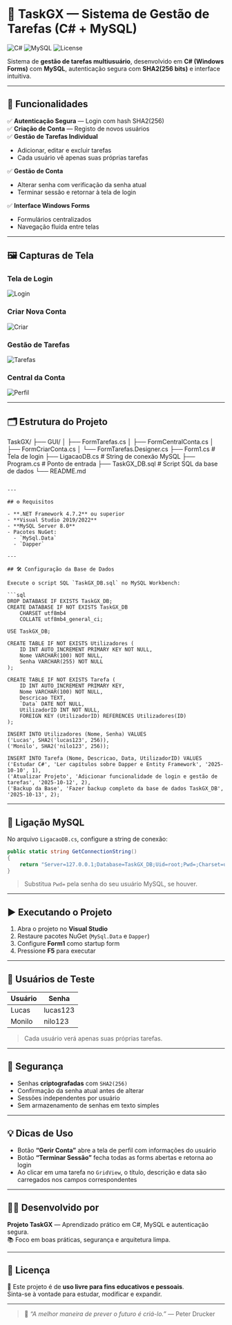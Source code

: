 # 🧩 TaskGX — Sistema de Gestão de Tarefas (C# + MySQL)

![C#](https://img.shields.io/badge/C%23-WinForms-239120?style=for-the-badge&logo=c-sharp&logoColor=white)
![MySQL](https://img.shields.io/badge/MySQL-8.0-blue?style=for-the-badge&logo=mysql&logoColor=white)
![License](https://img.shields.io/badge/License-Educational-green?style=for-the-badge)

Sistema de **gestão de tarefas multiusuário**, desenvolvido em **C# (Windows Forms)** com **MySQL**, autenticação segura com **SHA2(256 bits)** e interface intuitiva.

---

## 🚀 Funcionalidades

✅ **Autenticação Segura** — Login com hash SHA2(256)  
✅ **Criação de Conta** — Registo de novos usuários  
✅ **Gestão de Tarefas Individual**  
- Adicionar, editar e excluir tarefas  
- Cada usuário vê apenas suas próprias tarefas  

✅ **Gestão de Conta**  
- Alterar senha com verificação da senha atual  
- Terminar sessão e retornar à tela de login  

✅ **Interface Windows Forms**  
- Formulários centralizados  
- Navegação fluida entre telas  

---

## 🖼️ Capturas de Tela

### Tela de Login
![Login](Imagens/Form1.png)

### Criar Nova Conta
![Criar](ImagensAplicacao/FormCriarConta.png)

### Gestão de Tarefas
![Tarefas](ImagensAplicacao/FormTarefas.png)

### Central da Conta
![Perfil](ImagensAplicacao/FormCentralConta.png)

---

## 🗂️ Estrutura do Projeto

TaskGX/
├── GUI/
│   ├── FormTarefas.cs
│   ├── FormCentralConta.cs
│   ├── FormCriarConta.cs
│   └── FormTarefas.Designer.cs
├── Form1.cs                        # Tela de login
├── LigacaoDB.cs                    # String de conexão MySQL
├── Program.cs                      # Ponto de entrada
├── TaskGX_DB.sql                   # Script SQL da base de dados
└── README.md
```

---

## ⚙️ Requisitos

- **.NET Framework 4.7.2** ou superior  
- **Visual Studio 2019/2022**  
- **MySQL Server 8.0**  
- Pacotes NuGet:
  - `MySql.Data`
  - `Dapper`

---

## 🛠️ Configuração da Base de Dados

Execute o script SQL `TaskGX_DB.sql` no MySQL Workbench:

```sql
DROP DATABASE IF EXISTS TaskGX_DB;
CREATE DATABASE IF NOT EXISTS TaskGX_DB
    CHARSET utf8mb4
    COLLATE utf8mb4_general_ci;

USE TaskGX_DB;

CREATE TABLE IF NOT EXISTS Utilizadores (
    ID INT AUTO_INCREMENT PRIMARY KEY NOT NULL,
    Nome VARCHAR(100) NOT NULL,
    Senha VARCHAR(255) NOT NULL
);

CREATE TABLE IF NOT EXISTS Tarefa (
    ID INT AUTO_INCREMENT PRIMARY KEY,
    Nome VARCHAR(100) NOT NULL,
    Descricao TEXT,
    `Data` DATE NOT NULL,
    UtilizadorID INT NOT NULL,
    FOREIGN KEY (UtilizadorID) REFERENCES Utilizadores(ID)
);

INSERT INTO Utilizadores (Nome, Senha) VALUES
('Lucas', SHA2('lucas123', 256)),
('Monilo', SHA2('nilo123', 256));

INSERT INTO Tarefa (Nome, Descricao, Data, UtilizadorID) VALUES
('Estudar C#', 'Ler capítulos sobre Dapper e Entity Framework', '2025-10-10', 1),
('Atualizar Projeto', 'Adicionar funcionalidade de login e gestão de tarefas', '2025-10-12', 2),
('Backup da Base', 'Fazer backup completo da base de dados TaskGX_DB', '2025-10-13', 2);
```

---

## 🔗 Ligação MySQL

No arquivo `LigacaoDB.cs`, configure a string de conexão:

```csharp
public static string GetConnectionString()
{
    return "Server=127.0.0.1;Database=TaskGX_DB;Uid=root;Pwd=;Charset=utf8mb4;Port=3306;SslMode=none";
}
```

> Substitua `Pwd=` pela senha do seu usuário MySQL, se houver.

---

## ▶️ Executando o Projeto

1. Abra o projeto no **Visual Studio**  
2. Restaure pacotes NuGet (`MySql.Data` e `Dapper`)  
3. Configure **Form1** como startup form  
4. Pressione **F5** para executar  

---

## 🔑 Usuários de Teste

| Usuário | Senha |
|---------|-------|
| Lucas   | lucas123 |
| Monilo  | nilo123 |

> Cada usuário verá apenas suas próprias tarefas.

---

## 🔐 Segurança

- Senhas **criptografadas** com `SHA2(256)`  
- Confirmação da senha atual antes de alterar  
- Sessões independentes por usuário  
- Sem armazenamento de senhas em texto simples  

---

## 💡 Dicas de Uso

- Botão **“Gerir Conta”** abre a tela de perfil com informações do usuário  
- Botão **“Terminar Sessão”** fecha todas as forms abertas e retorna ao login  
- Ao clicar em uma tarefa no `GridView`, o título, descrição e data são carregados nos campos correspondentes  

---

## 👨‍💻 Desenvolvido por

**Projeto TaskGX** — Aprendizado prático em C#, MySQL e autenticação segura.  
📚 Foco em boas práticas, segurança e arquitetura limpa.

---

## 📜 Licença

🧾 Este projeto é de **uso livre para fins educativos e pessoais**.  
Sinta-se à vontade para estudar, modificar e expandir.

---

> 💬 _“A melhor maneira de prever o futuro é criá-lo.”_ — Peter Drucker

